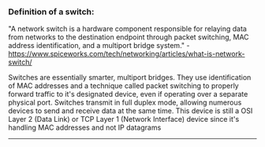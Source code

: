 ### Definition of a switch: 
"A network switch is a hardware component responsible for relaying data from networks to the destination endpoint through packet switching, MAC address identification, and a multiport bridge system." - https://www.spiceworks.com/tech/networking/articles/what-is-network-switch/

Switches are essentially smarter, multiport bridges. They use identification of MAC addresses and a technique called packet switching to properly forward traffic to it's designated device, even if operating over a separate physical port. Switches transmit in full duplex mode, allowing numerous devices to send and receive data at the same time.
This device is still a OSI Layer 2 (Data Link) or TCP Layer 1 (Network Interface) device since it's handling MAC addresses and not IP datagrams
***




